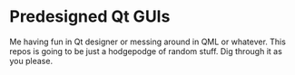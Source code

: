 # Predesigned Qt GUIs

Me having fun in Qt designer or messing around in QML or whatever. This repos is going to be just a hodgepodge of random stuff. Dig through it as you please.

